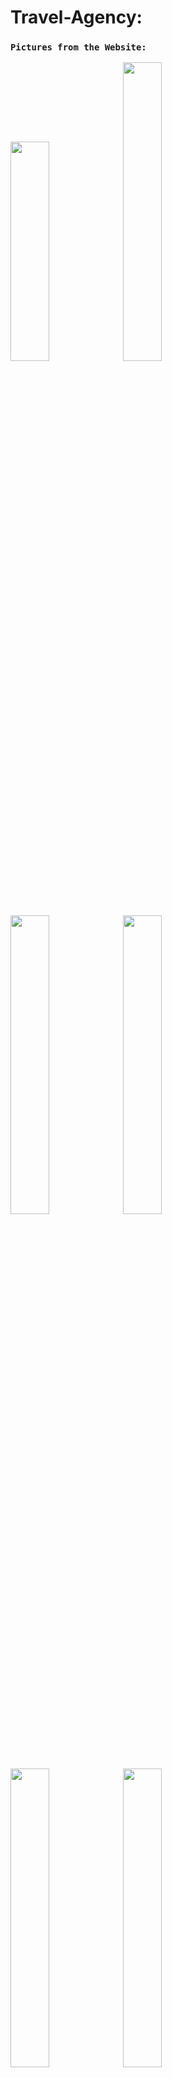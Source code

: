 # Travel-Agency:

### `Pictures from the Website:`

<img src="https://user-images.githubusercontent.com/93651794/222929933-3e26052e-2239-444f-b4d2-ed08bebd8b45.png" width="35%" height="30%"  ></img> 
<img src="https://user-images.githubusercontent.com/93651794/222929969-a3bbe217-c464-4783-8d15-9891ac70be32.png" width="35%" height="35%"  ></img> 
<img src="https://user-images.githubusercontent.com/93651794/222929985-ba42fce7-6a01-4168-9ce5-d9ea1bc41a5a.png" width="35%" height="35%"  ></img> 
<img src="https://user-images.githubusercontent.com/93651794/222929995-6dce8222-b5ef-4424-aa76-06d53368ff59.png" width="35%" height="35%"  ></img> 
<img src="https://user-images.githubusercontent.com/93651794/222930031-ec3a062f-ac21-4fd4-8564-94d4fcde915c.png" width="35%" height="35%"  ></img> 
<img src="https://user-images.githubusercontent.com/93651794/222930085-e2e66853-3ed1-4056-a819-c360ad2d9919.png" width="35%" height="35%"  ></img> 

* A Website for managing Travel Flight bookings at a Travel Agency.
* This is a project I did in REACT with FIREBASE as part of an introductory computer communication course in the third year.

### `Users can:`
1. Register and connect conveniently
2. choose a flight according to its date and time, country
3. Change a number of tickets (if available) till the “booking” (that is, after the number of tickets is chosen and payment is processed, the number of tickets cannot    be changed).
4. Make a payment

### `Flight options:`
1. has a list of flights with their destination and origin country, flight date and time, price
2. a flight list can be ordered according to : price increase, price decrease, most popular, country, Airline company.
3. Direct flights only.
4  two-way flight.

### `Buying a ticket:`

   ability to pay with a PayPal (redirection to a PayPal site using its API)
   Show notification message after the payment is accepted or failed. After that, a user is
   redirected to the Invoice.

### `Video showing the project:`

   * https://www.youtube.com/watch?v=LKj9u3-7etk
     
## Technologies Used

- React.js
- Context
- Node.js
- Firebase (Database)
- PayPal API
- Node.js/Yarn

## Installation

1. Clone the repository:

       git clone https://github.com/michaelilkanayev1997/Travel-Agency.git
   
2. Install the dependencies:

       yarn install   

3. Start the development server:

       yarn start
  
4. Open the app in your browser:

       Open http://localhost:3000 to view it in the browser.
 
   



